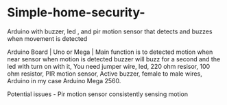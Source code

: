 # Simple-home-security-
Arduino with buzzer, led , and pir motion sensor that detects and buzzes when movement is detected 

Arduino Board | Uno or Mega | Main function is to detected motion when near sensor when motion is detected buzzer will buzz for a second and the led with turn on with it, You need jumper wire, led, 220 ohm resisor, 100 ohm resistor, PIR motion sensor, Active buzzer, female to male wires, Arduino in my case Arduino Mega 2560.

Potential issues - Pir motion sensor consistently sensing motion 
